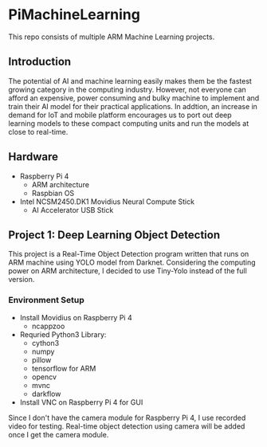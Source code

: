 # PiMachineLearning

This repo consists of multiple ARM Machine Learning projects.

## Introduction

The potential of AI and machine learning easily makes them be the fastest growing category in the computing industry. However, not everyone can afford an expensive, power consuming and bulky machine to implement and train their AI model for their practical applications. In addtion, an increase in demand for IoT and mobile platform encourages us to port out deep learning models to these compact computing units and run the models at close to real-time.

## Hardware

  - Raspberry Pi 4
      - ARM architecture
      - Raspbian OS
  - Intel NCSM2450.DK1 Movidius Neural Compute Stick
      - AI Accelerator USB Stick

## Project 1: Deep Learning Object Detection

This project is a Real-Time Object Detection program written that runs on ARM machine using YOLO model from Darknet. Considering the computing power on ARM architecture, I decided to use Tiny-Yolo instead of the full version.

### Environment Setup

  - Install Movidius on Raspberry Pi 4
    - ncappzoo
  - Requried Python3 Library:
    - cython3
    - numpy
    - pillow
    - tensorflow for ARM
    - opencv
    - mvnc
    - darkflow
  - Install VNC on Raspberry Pi 4 for GUI
  
Since I don't have the camera module for Raspberry Pi 4, I use recorded video for testing. Real-time object detection using camera will be added once I get the camera module.
